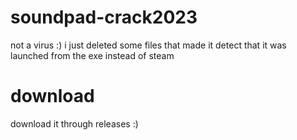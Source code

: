# soundpad-crack2023
not a virus :) i just deleted some files that made it detect that it was launched from the exe instead of steam
# download
download it through releases :)
